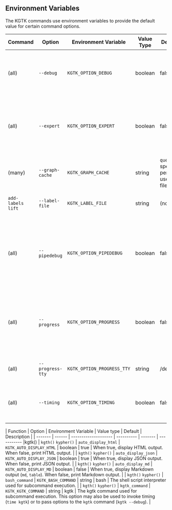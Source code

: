 ## Environment Variables

The KGTK commands use environment variables to provide the default value for
certain command options.

| Command | Option | Environment Variable | Value Type | Default | Description |
| ------- | ------ | -------------------- | ---------- | ------- | ----------- |
| (all) | `--debug` | `KGTK_OPTION_DEBUG` | boolean | false | When true, enable debug mode. When errors occur, more complete error traces are written. |
| (all) | `--expert` | `KGTK_OPTION_EXPERT` | boolean | false | When true, enable expert mode.  In expert mode, additional command options may be provided to `--help`. |
| (many) | `--graph-cache` | `KGTK_GRAPH_CACHE` | string | `query`: special per-user filename | The location of the graph cache file. |
| `add-labels` `lift` | `--label-file` | `KGTK_LABEL_FILE` | string | (none) | The location of the KGTK file containing label values. |
| (all) | `--pipedebug` | `KGTK_OPTION_PIPEDEBUG` | boolean | false | When true, enable pipe debug mode. Additional feedback is provided during the execution of  KGTK command pipes. |
| (all) | `--progress` | `KGTK_OPTION_PROGRESS` | boolean | false | When true, enable progress monitoring. The `pv` command is used to monitor command execution. |
| (all) | `--progress-tty` | `KGTK_OPTION_PROGRESS_TTY` | string | /dev/tty | The tty device for progress monitoring output. |
| (all) | `--timing` | `KGTK_OPTION_TIMING` | boolean | false | When true, enable timing measurements.  A summary of process time is printed. |

| Function | Option | Environment Variable | Value type | Default | Description |
| ------- | ------ | -------------------- | ---------- | ------- | ----------- |kgtk()
| `kgth()` `kypher()` | `auto_display_html` | `KGTK_AUTO_DISPLAY_HTML` | boolean | true | When true, display HTML output.  When false, print HTML output. |
| `kgth()` `kypher()` | `auto_display_json` | `KGTK_AUTO_DISPLAY_JSON` | boolean | true | When true, display JSON output.  When false, print JSON output. |
| `kgth()` `kypher()` | `auto_display_md` | `KGTK_AUTO_DISPLAY_MD` | boolean | false | When true, display Markdown output (`md`, `table`).  When false, print Markdown output. |
| `kgth()` `kypher()` | `bash_command` | `KGTK_BASH_COMMAND` | string | bash | The shell script interpreter used for subcommand execution. |
| `kgth()` `kypher()` | `kgtk_command` | `KGTK_KGTK_COMMAND` | string | kgtk | The kgtk command used for subcommand execution. This option may also be used to invoke timing (`time kgtk`) or to pass options to the `kgtk` command (`kgtk --debug`). |

